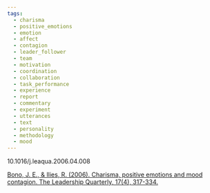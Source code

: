 ```yaml
---
tags:
  - charisma
  - positive_emotions
  - emotion
  - affect
  - contagion
  - leader_follower
  - team
  - motivation
  - coordination
  - collaboration
  - task_performance
  - experience
  - report
  - commentary
  - experiment
  - utterances
  - text
  - personality
  - methodology
  - mood
---
```

10.1016/j.leaqua.2006.04.008

[Bono, J. E., & Ilies, R. (2006). Charisma, positive emotions and mood contagion. The Leadership Quarterly, 17(4), 317-334.](https://www.sciencedirect.com/science/article/pii/S104898430600035X?casa_token=OQCznci77q4AAAAA:e82HzFzddhkbDBN9VN9_B1P6LlFqwzSnU4WQQUKdIJFtFeAWfZ1oGJrBeSWCfzIxxzk6zIlbGg)
